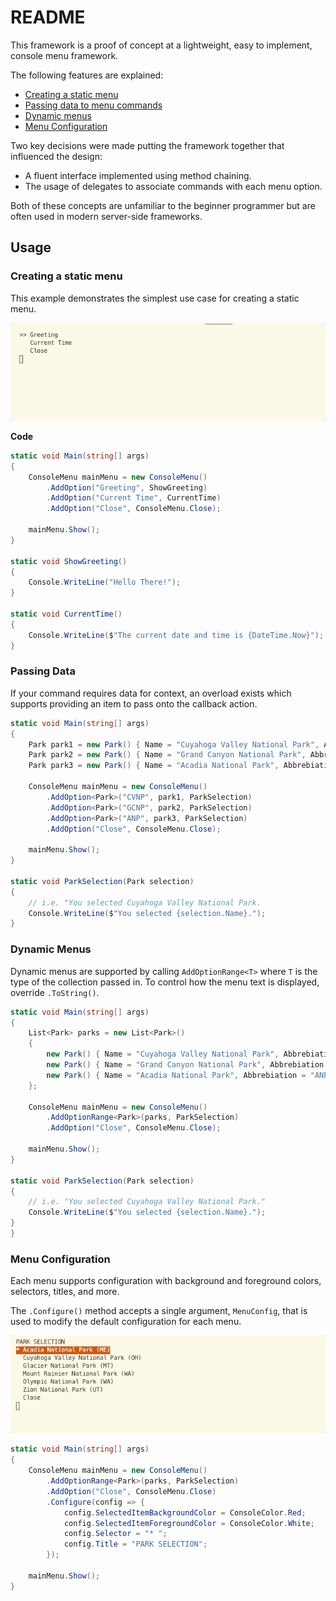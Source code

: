 # README

This framework is a proof of concept at a lightweight, easy to implement, console menu framework. 

The following features are explained:

* [Creating a static menu](#creating-a-static-menu)
* [Passing data to menu commands](#passing-data)
* [Dynamic menus](#dynamic-menus)
* [Menu Configuration](#menu-configuration)


Two key decisions were made putting the framework together that influenced the design:
* A fluent interface implemented using method chaining.
* The usage of delegates to associate commands with each menu option.

Both of these concepts are unfamiliar to the beginner programmer but are often used in modern server-side frameworks.

## Usage

### Creating a static menu

This example demonstrates the simplest use case for creating a static menu.

![Basic Usage Example](gifs/menu-basic.gif)

**Code**

```csharp
static void Main(string[] args)
{    
    ConsoleMenu mainMenu = new ConsoleMenu()
        .AddOption("Greeting", ShowGreeting)
        .AddOption("Current Time", CurrentTime)
        .AddOption("Close", ConsoleMenu.Close);
    
    mainMenu.Show();
}

static void ShowGreeting()
{
    Console.WriteLine("Hello There!");
}

static void CurrentTime()
{
    Console.WriteLine($"The current date and time is {DateTime.Now}");
}
```

### Passing Data

If your command requires data for context, an overload exists which supports providing an item to pass onto the callback action.


```csharp
static void Main(string[] args)
{         
    Park park1 = new Park() { Name = "Cuyahoga Valley National Park", Abbrebiation = "CVNP", State = "OH" };
    Park park2 = new Park() { Name = "Grand Canyon National Park", Abbrebiation = "GCNP", State = "AZ" };
    Park park3 = new Park() { Name = "Acadia National Park", Abbrebiation = "ANP", State = "ME" };

    ConsoleMenu mainMenu = new ConsoleMenu()
        .AddOption<Park>("CVNP", park1, ParkSelection)
        .AddOption<Park>("GCNP", park2, ParkSelection)
        .AddOption<Park>("ANP", park3, ParkSelection)
        .AddOption("Close", ConsoleMenu.Close);
        
    mainMenu.Show();
}

static void ParkSelection(Park selection)
{
    // i.e. "You selected Cuyahoga Valley National Park.
    Console.WriteLine($"You selected {selection.Name}.");
}
```

### Dynamic Menus

Dynamic menus are supported by calling `AddOptionRange<T>` where `T` is the type of the collection passed in. To control how the menu text is displayed, override `.ToString()`.


```csharp
static void Main(string[] args)
{    
    List<Park> parks = new List<Park>()
    {
        new Park() { Name = "Cuyahoga Valley National Park", Abbrebiation = "CVNP", State = "OH" },
        new Park() { Name = "Grand Canyon National Park", Abbrebiation = "GCNP", State = "AZ" },
        new Park() { Name = "Acadia National Park", Abbrebiation = "ANP", State = "ME" }
    };  

    ConsoleMenu mainMenu = new ConsoleMenu()
        .AddOptionRange<Park>(parks, ParkSelection)
        .AddOption("Close", ConsoleMenu.Close);
        
    mainMenu.Show();
}

static void ParkSelection(Park selection)
{
    // i.e. "You selected Cuyahoga Valley National Park."
    Console.WriteLine($"You selected {selection.Name}."); 
}
}
```


### Menu Configuration

Each menu supports configuration with background and foreground colors, selectors, titles, and more.

The `.Configure()` method accepts a single argument, `MenuConfig`, that is used to modify the default configuration for each menu.

![Menu Configuration](gifs/menu-configuration.gif)


```csharp
static void Main(string[] args)
{
    ConsoleMenu mainMenu = new ConsoleMenu()
        .AddOptionRange<Park>(parks, ParkSelection)
        .AddOption("Close", ConsoleMenu.Close)
        .Configure(config => { 
            config.SelectedItemBackgroundColor = ConsoleColor.Red;
            config.SelectedItemForegroundColor = ConsoleColor.White;
            config.Selector = "* ";
            config.Title = "PARK SELECTION";
        });

    mainMenu.Show();
}
```

